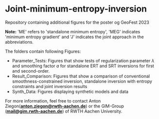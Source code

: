 # Joint-minimum-entropy-inversion
Repository containing additional figures for the poster og GeoFest 2023

**Note:** 'ME' refers to 'standalone minimum entropy', 'MEG' indicates 'minimum entropy gradient' and 'J' indicates the joint approach in the abbreviations.

The folders contain following Figures:
- Parameter_Tests: Figures that show tests of regularization parameter $\lambda$ and smoothing factor $a$ for standalone ERT and SRT inversions for first and second-order.
- Result_Comparison: Figures that show a comparison of conventional smoothness-constrained inversion, standalone inversion with entropy constraints and joint inversion results
- Synth_Data: Figures displaying synthetic models and data

For more information, feel free to contact Anton Ziegon(**anton.ziegon@rwth-aachen.de**) or the GIM-Group (**mail@gim.rwth-aachen.de**) of RWTH Aachen University.

